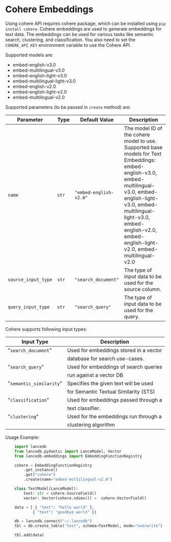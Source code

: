 # Cohere Embeddings

Using cohere API requires cohere package, which can be installed using `pip install cohere`. Cohere embeddings are used to generate embeddings for text data. The embeddings can be used for various tasks like semantic search, clustering, and classification.
You also need to set the `COHERE_API_KEY` environment variable to use the Cohere API.

Supported models are:

- embed-english-v3.0
- embed-multilingual-v3.0
- embed-english-light-v3.0
- embed-multilingual-light-v3.0
- embed-english-v2.0
- embed-english-light-v2.0
- embed-multilingual-v2.0


Supported parameters (to be passed in `create` method) are:

| Parameter | Type | Default Value | Description |
|---|---|--------|---------|
| `name` | `str` | `"embed-english-v2.0"` | The model ID of the cohere model to use. Supported base models for Text Embeddings: embed-english-v3.0, embed-multilingual-v3.0, embed-english-light-v3.0, embed-multilingual-light-v3.0, embed-english-v2.0, embed-english-light-v2.0, embed-multilingual-v2.0 |
| `source_input_type` | `str` | `"search_document"` | The type of input data to be used for the source column. |
| `query_input_type` | `str` | `"search_query"` | The type of input data to be used for the query. |

Cohere supports following input types:

| Input Type               | Description                          |
|-------------------------|---------------------------------------|
| "`search_document`"     | Used for embeddings stored in a vector|
|                         | database for search use-cases.        |
| "`search_query`"        | Used for embeddings of search queries |
|                         | run against a vector DB               |
| "`semantic_similarity`" | Specifies the given text will be used |
|                         | for Semantic Textual Similarity (STS) |
| "`classification`"      | Used for embeddings passed through a  |
|                         | text classifier.                      |
| "`clustering`"          | Used for the embeddings run through a |
|                         | clustering algorithm                  |

Usage Example:
    
```python
    import lancedb
    from lancedb.pydantic import LanceModel, Vector
    from lancedb.embeddings import EmbeddingFunctionRegistry

    cohere = EmbeddingFunctionRegistry
        .get_instance()
        .get("cohere")
        .create(name="embed-multilingual-v2.0")

    class TextModel(LanceModel):
        text: str = cohere.SourceField()
        vector: Vector(cohere.ndims()) =  cohere.VectorField()

    data = [ { "text": "hello world" },
            { "text": "goodbye world" }]

    db = lancedb.connect("~/.lancedb")
    tbl = db.create_table("test", schema=TextModel, mode="overwrite")

    tbl.add(data)
```